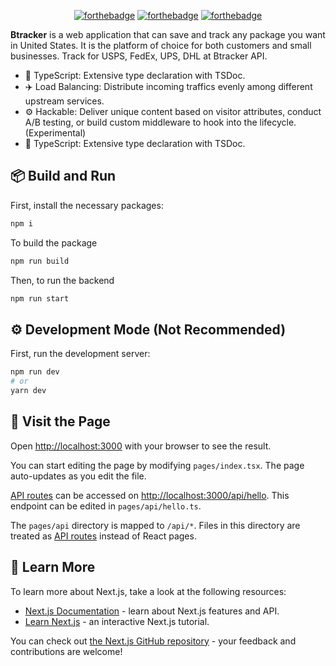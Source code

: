 <div align="center">

[![forthebadge](https://forthebadge.com/images/badges/made-with-typescript.svg)](https://forthebadge.com)
[![forthebadge](https://img.shields.io/github/workflow/status/booster-labs/rocket-booster/Node.js%20Test%20and%20Build?style=for-the-badge&logo=github)](https://github.com/booster-labs/rocket-booster/actions)
[![forthebadge](https://forthebadge.com/images/badges/built-with-love.svg)](https://forthebadge.com)

</div>

**Btracker** is a web application that can save and track any package you want in United States. It is the platform of choice for both customers and small businesses. Track for USPS, FedEx, UPS, DHL at Btracker API.

- 📄 TypeScript: Extensive type declaration with TSDoc.
- ✈️ Load Balancing: Distribute incoming traffics evenly among different upstream services.
- ⚙️ Hackable: Deliver unique content based on visitor attributes, conduct A/B testing, or build custom middleware to hook into the lifecycle. (Experimental)
- 📄 TypeScript: Extensive type declaration with TSDoc.

## 📦  Build and Run
First, install the necessary packages:

```bash
npm i
```

To build the package

```bash
npm run build
```

Then, to run the backend

```bash
npm run start
```

## ⚙️ Development Mode (Not Recommended)
First, run the development server:

```bash
npm run dev
# or
yarn dev
```

## 👀 Visit the Page

Open [http://localhost:3000](http://localhost:3000) with your browser to see the result.

You can start editing the page by modifying `pages/index.tsx`. The page auto-updates as you edit the file.

[API routes](https://nextjs.org/docs/api-routes/introduction) can be accessed on [http://localhost:3000/api/hello](http://localhost:3000/api/hello). This endpoint can be edited in `pages/api/hello.ts`.

The `pages/api` directory is mapped to `/api/*`. Files in this directory are treated as [API routes](https://nextjs.org/docs/api-routes/introduction) instead of React pages.

## 📓 Learn More

To learn more about Next.js, take a look at the following resources:

- [Next.js Documentation](https://nextjs.org/docs) - learn about Next.js features and API.
- [Learn Next.js](https://nextjs.org/learn) - an interactive Next.js tutorial.

You can check out [the Next.js GitHub repository](https://github.com/vercel/next.js/) - your feedback and contributions are welcome!
